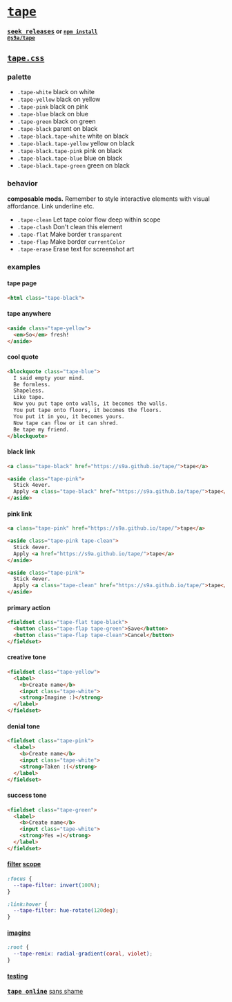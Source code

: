 # [<tt>tape</tt>](https://s9a.github.io/tape)

#### [<tt>seek releases</tt>](../../releases) or <code><a href="https://docs.npmjs.com/cli">npm install</a> <a href="https://npm.im/@s9a/tape">@s9a/tape</a></code>

## [`tape.css`](tape.css)

### palette

- `.tape-white` black on white
- `.tape-yellow` black on yellow
- `.tape-pink` black on pink
- `.tape-blue` black on blue
- `.tape-green` black on green
- `.tape-black` parent on black
- `.tape-black.tape-white` white on black
- `.tape-black.tape-yellow` yellow on black
- `.tape-black.tape-pink` pink on black
- `.tape-black.tape-blue` blue on black
- `.tape-black.tape-green` green on black

### behavior

**composable mods.** Remember to style interactive elements with visual affordance. Link underline etc.

- `.tape-clean` Let tape color flow deep within scope
- `.tape-clash` Don't clean this element
- `.tape-flat` Make border `transparent`
- `.tape-flap` Make border `currentColor`
- `.tape-erase` Erase text for screenshot art

### examples

#### tape page

```html
<html class="tape-black">
```

#### tape anywhere

```html
<aside class="tape-yellow">
  <em>So</em> fresh!
</aside>
```

#### cool quote
```html
<blockquote class="tape-blue">
  I said empty your mind.
  Be formless.
  Shapeless.
  Like tape.
  Now you put tape onto walls, it becomes the walls.
  You put tape onto floors, it becomes the floors.
  You put it in you, it becomes yours.
  Now tape can flow or it can shred.
  Be tape my friend.
</blockquote>
```

#### black link

```html
<a class="tape-black" href="https://s9a.github.io/tape/">tape</a>
```

```html
<aside class="tape-pink">
  Stick 4ever.
  Apply <a class="tape-black" href="https://s9a.github.io/tape/">tape</a>
</aside>
```

#### pink link

```html
<a class="tape-pink" href="https://s9a.github.io/tape/">tape</a>
```

```html
<aside class="tape-pink tape-clean">
  Stick 4ever.
  Apply <a href="https://s9a.github.io/tape/">tape</a>
</aside>
```

```html
<aside class="tape-pink">
  Stick 4ever.
  Apply <a class="tape-clean" href="https://s9a.github.io/tape/">tape</a>
</aside>
```

#### primary action

```html
<fieldset class="tape-flat tape-black">
  <button class="tape-flap tape-green">Save</button>
  <button class="tape-flap tape-clean">Cancel</button>
</fieldset>
```

#### creative tone

```html
<fieldset class="tape-yellow">
  <label>
    <b>Create name</b>
    <input class="tape-white">
    <strong>Imagine :)</strong>
  </label>
</fieldset>
```

#### denial tone

```html
<fieldset class="tape-pink">
  <label>
    <b>Create name</b>
    <input class="tape-white">
    <strong>Taken :(</strong>
  </label>
</fieldset>
```

#### success tone

```html
<fieldset class="tape-green">
  <label>
    <b>Create name</b>
    <input class="tape-white">
    <strong>Yes =)</strong>
  </label>
</fieldset>
```

#### [filter](https://developer.mozilla.org/CSS/filter) [scope](../../pull/42)

```css
:focus {
  --tape-filter: invert(100%);
}

:link:hover {
  --tape-filter: hue-rotate(120deg);
}
```

#### [imagine](https://developer.mozilla.org/CSS/gradient)

```css
:root {
  --tape-remix: radial-gradient(coral, violet);
}
```

#### [testing](https://webmural.com/testing)

[<tt><b>tape online</b></tt>](https://s9a.github.io/tape/) [sans shame](https://webmural.com/shame)
